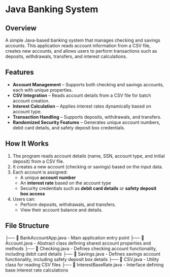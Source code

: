 # Java Banking System

## Overview
A simple Java-based banking system that manages checking and savings accounts. This application reads account information from a CSV file, creates new accounts, and allows users to perform transactions such as deposits, withdrawals, transfers, and interest calculations.

## Features
- **Account Management** – Supports both checking and savings accounts, each with unique properties.
- **CSV Integration** – Reads account details from a CSV file for batch account creation.
- **Interest Calculation** – Applies interest rates dynamically based on account type.
- **Transaction Handling** – Supports deposits, withdrawals, and transfers.
- **Randomized Security Features** – Generates unique account numbers, debit card details, and safety deposit box credentials.

## How It Works
1. The program reads account details (name, SSN, account type, and initial deposit) from a CSV file.
2. It creates a new account (checking or savings) based on the input data.
3. Each account is assigned:
   - A unique **account number**
   - An **interest rate** based on the account type
   - Security credentials such as **debit card details** or **safety deposit box access**  
4. Users can:
   - Perform deposits, withdrawals, and transfers.
   - View their account balance and details.

## File Structure
├── 📄 BankAccountApp.java - Main application entry point
├── 📄 Account.java - Abstract class defining shared account properties and methods
├── 📄 Checking.java - Defines checking account functionality, including debit card details
├── 📄 Savings.java - Defines savings account functionality, including safety deposit box details
├── 📄 CSV.java - Utility class for reading CSV files
├── 📄 InterestBaseRate.java - Interface defining base interest rate calculations
